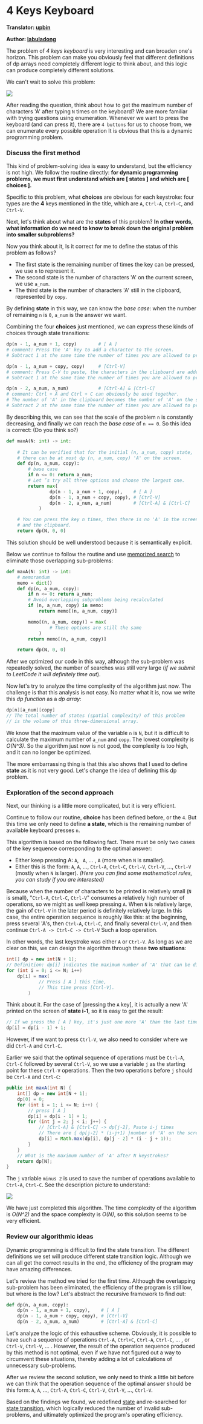 # 4 Keys Keyboard

**Translator: [upbin](https://github.com/upbin)**

**Author: [labuladong](https://github.com/labuladong)**

The problem of *4 keys keyboard* is very interesting and can broaden one's horizon.  This problem can make you obviously feel that different definitions of dp arrays need completely different logic to think about, and this logic can produce completely different solutions.

We can't wait to solve this problem:

![](../pictures/4keyboard/title.png)

After reading the question, think about how to get the maximum number of characters 'A' after typing `N` times on the keyboard? We are more familiar with trying questions using enumeration. Whenever we want to press the keyboard (and can press it), there are `4 buttons` for us to choose from, we can enumerate every possible operation It is obvious that this is a dynamic programming problem.

### Discuss the first method

This kind of problem-solving idea is easy to understand, but the efficiency is not high. We follow the routine directly: **for dynamic programming problems, we must first understand which are [ states ] and which are [ choices ].**

Specific to this problem, what **choices** are obvious for each keystroke: four types are the **4** keys mentioned in the title, which are `A`, `Ctrl-A`, `Ctrl-C`, and `Ctrl-V`.

Next, let's think about what are the **states** of this problem? **In other words, what information do we need to know to break down the original problem into smaller subproblems?**

Now you think about it, Is it correct for me to define the status of this problem as follows?

-   The first state is the remaining number of times the key can be pressed, we use `n` to represent it.
-   The second state is the number of characters 'A' on the current screen, we use `a_num`.
-   The third state is the number of characters 'A' still in the clipboard, represented by `copy`.

By defining **state** in this way, we can know the *base case*: when the number of remaining `n` is `0`, `a_num` is the answer we want.

Combining the four **choices** just mentioned, we can express these kinds of choices through state transitions:

```python
dp(n - 1, a_num + 1, copy)        # [ A ]
# comment: Press the 'A' key to add a character to the screen.
# Subtract 1 at the same time the number of times you are allowed to press the keyboard.

dp(n - 1, a_num + copy, copy)     # [Ctrl-V]
# comment: Press C-V to paste, the characters in the clipboard are added to the screen.
# Subtract 1 at the same time the number of times you are allowed to press the keyboard.

dp(n - 2, a_num, a_num)           # [Ctrl-A] & [Ctrl-C]
# comment: Ctrl + A and Ctrl + C can obviously be used together.
# The number of 'A' in the clipboard becomes the number of 'A' on the screen.
# Subtract 2 at the same time the number of times you are allowed to press the keyboard.
```

By describing this, we can see that the scale of the problem `n` is constantly decreasing, and finally we can reach the *base case* of `n == 0`. So this idea is correct: (Do you think so?)

```python
def maxA(N: int) -> int:
    
    # It can be verified that for the initial (n, a_num, copy) state,
    # there can be at most dp (n, a_num, copy) 'A' on the screen.
    def dp(n, a_num, copy):
        # base case
        if n <= 0: return a_num;
        # Let ’s try all three options and choose the largest one.
        return max(
                dp(n - 1, a_num + 1, copy),    # [ A ]
                dp(n - 1, a_num + copy, copy), # [Ctrl-V]
                dp(n - 2, a_num, a_num)        # [Ctrl-A] & [Ctrl-C]
            )

    # You can press the key n times, then there is no 'A' in the screen
    # and the clipboard.
    return dp(N, 0, 0)
```

This solution should be well understood because it is semantically explicit.

Below we continue to follow the routine and use <u>memorized search</u> to eliminate those overlapping sub-problems:

```python
def maxA(N: int) -> int:
    # memorandum
    memo = dict()
    def dp(n, a_num, copy):
        if n <= 0: return a_num;
        # Avoid overlapping subproblems being recalculated
        if (n, a_num, copy) in memo:
            return memo[(n, a_num, copy)]

        memo[(n, a_num, copy)] = max(
                # These options are still the same
            )
        return memo[(n, a_num, copy)]

    return dp(N, 0, 0)
```

After we optimized our code in this way, although the sub-problem was repeatedly solved, the number of searches was still very large (*if we submit to LeetCode it will definitely time out*).

Now let's try to analyze the time complexity of the algorithm just now. The challenge is that this analysis is not easy. No matter what it is, now we write this *dp function* as a *dp array*:

```c++
dp[n][a_num][copy]
// The total number of states (spatial complexity) of this problem
// is the volume of this three-dimensional array.
```

We know that the maximum value of the variable `n` is `N`, but it is difficult to calculate the maximum number of `a_num` and `copy`. The lowest complexity is *O(N^3)​*. So the algorithm just now is not good, the complexity is too high, and it can no longer be optimized.

The more embarrassing thing is that this also shows that I used to define **state** as it is not very good. Let's change the idea of defining this dp problem.

### Exploration of the second approach 

Next, our thinking is a little more complicated, but it is very efficient.

Continue to follow our routine, **choice** has been defined before, or the `4`. But this time we only need to define **a state**, which is the remaining number of available keyboard presses `n`.

This algorithm is based on the following fact. There must be only two cases of the key sequence corresponding to the optimal answer:

-   Either keep pressing A: `A`, ` A`, ... , `A` (more when `N` is smaller).
-   Either this is the form: `A`, `A`, ..., `Ctrl-A`, `Ctrl-C`, `Ctrl-V`, `Ctrl-V`, ..., `Ctrl-V` (mostly when `N` is larger). *(Here you can find some mathematical rules, you can study if you are interested)*

Because when the number of characters to be printed is relatively small (`N` is small), "`Ctrl-A`, `Ctrl-C`, `Ctrl-V`" consumes a relatively high number of operations, so we might as well keep pressing `A`. When `N` is relatively large, the gain of `Ctrl-V` in the later period is definitely relatively large. In this case, the entire operation sequence is roughly like this: at the beginning, press several 'A's, then `Ctrl-A`, `Ctrl-C`, and finally several `Ctrl-V`, and then continue `Ctrl-A -> Ctrl-C -> Ctrl-V` Such a loop operation.

In other words, the last keystroke was either `A` or `Ctrl-V`. As long as we are clear on this, we can design the algorithm through these **two situations**:

```java
int[] dp = new int[N + 1];
// Definition: dp[i] indicates the maximum number of 'A' that can be displayed after the // first operation.
for (int i = 0; i <= N; i++) 
    dp[i] = max(
    		// Press [ A ] this time,
        	// This time press [Ctrl-V].
        )
```

Think about it. For the case of [pressing the `A` key], it is actually a new 'A' printed on the screen of **state i-1**, so it is easy to get the result:

```java
// If we press the [ A ] key, it's just one more 'A' than the last time.
dp[i] = dp[i - 1] + 1;
```

However, if we want to press `Ctrl-V`, we also need to consider where we did `Ctrl-A` and `Ctrl-C`.

Earlier we said that the optimal sequence of operations must be `Ctrl-A`, `Ctrl-C` followed by several `Ctrl-V`, so we use a variable `j` as the starting point for these `Ctrl-V` operations. Then the two operations before `j` should be `Ctrl-A` and `Ctrl-C`:

```java
public int maxA(int N) {
    int[] dp = new int[N + 1];
    dp[0] = 0;
    for (int i = 1; i <= N; i++) {
        // press [ A ]
        dp[i] = dp[i - 1] + 1;
        for (int j = 2; j < i; j++) {
            // [Ctrl-A] & [Ctrl-C] -> dp[j-2], Paste i-j times
            // There are { dp[j-2] * (i-j+1) }number of 'A' on the screen
            dp[i] = Math.max(dp[i], dp[j - 2] * (i - j + 1));
        }
    }
    // What is the maximum number of 'A' after N keystrokes?
    return dp[N];
}
```

The `j` variable `minus 2` is used to save the number of operations available to `Ctrl-A`, `Ctrl-C`. See the description picture to understand:

![](../pictures/4keyboard/1.jpg)

We have just completed this algorithm. The time complexity of the algorithm is *O(N^2)​* and the space complexity is ​*O(N)*​, so this solution seems to be very efficient.

### Review our algorithmic ideas

Dynamic programming is difficult to find the state transition. The different definitions we set will produce different state transition logic. Although we can all get the correct results in the end, the efficiency of the program may have amazing differences.

Let's review the method we tried for the first time. Although the overlapping sub-problem has been eliminated, the efficiency of the program is still low, but where is the low? Let's abstract the recursive framework to find out:

```python
def dp(n, a_num, copy):
    dp(n - 1, a_num + 1, copy),    # [ A ]
    dp(n - 1, a_num + copy, copy), # [Ctrl-V]
    dp(n - 2, a_num, a_num)        # [Ctrl-A] & [Ctrl-C]
```

Let's analyze the logic of this exhaustive scheme. Obviously, it is possible to have such a sequence of operations `Ctrl-A`, `Ctrl+C`, `Ctrl-A`, `Ctrl-C`, ... , or `Ctrl-V`, `Ctrl-V`, ... . However, the result of the operation sequence produced by this method is not optimal, even if we have not figured out a way to circumvent these situations, thereby adding a lot of calculations of unnecessary sub-problems.

After we review the second solution, we only need to think a little bit before we can think that the operation sequence of the optimal answer should be this form: `A`, `A`, ..., `Ctrl-A`, `Ctrl-C`, `Ctrl-V`, `Ctrl-V`, ..., `Ctrl-V`.

Based on the findings we found, we redefined <u>state</u> and re-searched for <u>state transition</u>, which logically reduced the number of invalid sub-problems, and ultimately optimized the program's operating efficiency.

